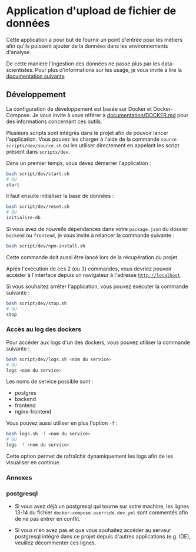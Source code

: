 # Application d'upload de fichier de données

Cette application a pour but de fournir un point d'entrée pour les métiers afin qu'ils puissent ajouter de la données dans les environnements d'analyse.

De cette manière l'ingestion des données ne passe plus par les data-scientistes.
Pour plus d'informations sur les usage, je vous invite à lire la [documentation suivante](documentation/USAGE.md)

## Développement
La configuration de développement est basée sur Docker et Docker-Compose.
Je vous invite à vous référer à [documentation/DOCKER.md](documentation/DOCKER.md) pour des informations concernant ces outils.

Plusieurs scripts sont intégrés dans le projet afin de pouvoir lancer l'application.
Vous pouvez les charger à l'aide de la commande `source scripts/dev/source.sh` ou les utiliser directement en appelant les script présent dans `scripts/dev`.

Dans un premier temps, vous devez démarrer l'application :
```sh
bash script/dev/start.sh
# OU
start
```

Il faut ensuite initialiser la base de données :
```sh
bash script/dev/reset.sh
# OU
initialize-db
```

Si vous avez de nouvelle dépendances dans votre `package.json` du dossier `backend` ou `frontend`, je vous invite à relancer la commande suivante :
```sh
bash script/dev/npm-install.sh
```
Cette commande doit aussi être lancé lors de la récupération du projet.

Après l'exécution de ces 2 (ou 3) commandes, vous devriez pouvoir accéder à l'interface depuis un navigateur à l'adresse [`http://localhost`](http://localhost).

Si vous souhaitez arrêter l'application, vous pouvez exécuter la commande suivante :
```sh
bash script/dev/stop.sh
# OU
stop
```

### Accès au log des dockers
Pour accéder aux logs d'un des dockers, vous pouvez utiliser la commande suivante :
```sh
bash script/dev/logs.sh <nom du service>
# OU
logs <nom du service>
```

Les noms de service possible sont :
- postgres
- backend
- frontend
- nginx-frontend

Vous pouvez aussi utiliser en plus l'option `-f` :
```sh
bash logs.sh -f <nom du service>
# OU
logs -f <nom du service>
```

Cette option permet de rafraîchir dynamiquement les logs afin de les visualiser en continue.

### Annexes
### postgresql
- Si vous avez déjà un postgresql qui tourne sur votre machine, les lignes 13-14 du fichier `docker-compose.override.dev.yml` sont commentés afin de ne pas entrer en conflit.

- Si vous n'en avez pas et que vous souhaitez accéder au serveur postgresql intégré dans ce projet depuis d'autres applications (e.g. IDE), veuillez décommenter ces lignes.
